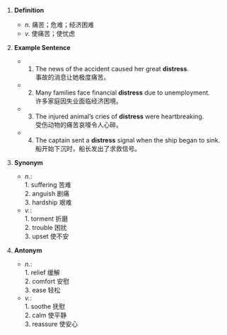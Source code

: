 1. **Definition**  
	- *n.* 痛苦；危难；经济困难  
	- *v.* 使痛苦；使忧虑  

2. **Example Sentence**  
	- 1. The news of the accident caused her great **distress**.  
			事故的消息让她极度痛苦。  
	- 2. Many families face financial **distress** due to unemployment.  
			许多家庭因失业面临经济困境。  
	- 3. The injured animal’s cries of **distress** were heartbreaking.  
			受伤动物的痛苦哀嚎令人心碎。  
	- 4. The captain sent a **distress** signal when the ship began to sink.  
			船开始下沉时，船长发出了求救信号。  

3. **Synonym**  
	- *n.*:  
			1. suffering 苦难  
			2. anguish 剧痛  
			3. hardship 艰难  
	- *v.*:  
			1. torment 折磨  
			2. trouble 困扰  
			3. upset 使不安  

4. **Antonym**  
	- *n.*:  
			1. relief 缓解  
			2. comfort 安慰  
			3. ease 轻松  
	- *v.*:  
			1. soothe 抚慰  
			2. calm 使平静  
			3. reassure 使安心  